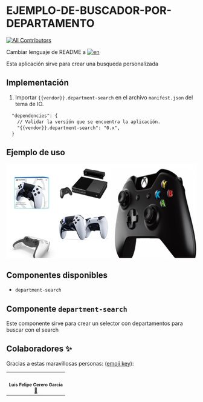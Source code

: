 # EJEMPLO-DE-BUSCADOR-POR-DEPARTAMENTO

<!-- DOCS-IGNORE:start -->
<!-- ALL-CONTRIBUTORS-BADGE:START - Do not remove or modify this section -->

[![All Contributors](https://img.shields.io/badge/all_contributors-1-orange.svg?style=flat-square)](#contributors-)

<!-- ALL-CONTRIBUTORS-BADGE:END -->
<!-- DOCS-IGNORE:end -->

Cambiar lenguaje de README a [![en](https://img.shields.io/badge/lang-en-red.svg)](https://github.com/FelCer/vtex-custom-departament-search/blob/main/docs/README.en.md)

Esta aplicación sirve para crear una busqueda personalizada
<br>

## Implementación

1. Importar `{{vendor}}.department-search` en el archivo `manifest.json` del tema de IO.

```
  "dependencies": {
    // Validar la versión que se encuentra la aplicación.
    "{{vendor}}.department-search": "0.x",
  }
```

## Ejemplo de uso

![Media Placeholder](./assets/example_use.png 'Imagen de ejemplo de uso')

## Componentes disponibles

- `department-search`
  <br>

## Componente `department-search`

Este componente sirve para crear un selector con departamentos para buscar con el search
<!-- DOCS-IGNORE:start -->

## Colaboradores ✨

Gracias a estas maravillosas personas: ([emoji key](https://allcontributors.org/docs/en/emoji-key)):

<table>
  <tr>
    <td align="center"><img src="https://avatars.githubusercontent.com/u/22477264?v=4" width="100px;" alt=""/><br /><sub><b>Luis Felipe Cerero Garcia</b></sub></a><br /><a href="https://github.com/FelCer/vtex-custom-departament-search/commits?author=felcer" title="Documentation">📖</td>
  </tr>
</table>

<!-- DOCS-IGNORE:end -->
